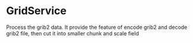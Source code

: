 # GridService
Process the grib2 data. It provide the feature of encode grib2 and decode grib2 file, then cut it into smaller chunk and scale field 
